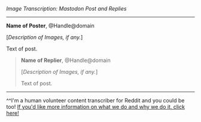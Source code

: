 *Image Transcription: Mastodon Post and Replies*

---

**Name of Poster**, @Handle@domain

[*Description of Images, if any.*]

Text of post.

> **Name of Replier**, @Handle@domain
>
> [*Description of Images, if any.*]
>
> Text of post.

---

^^I'm&#32;a&#32;human&#32;volunteer&#32;content&#32;transcriber&#32;for&#32;Reddit&#32;and&#32;you&#32;could&#32;be&#32;too!&#32;[If&#32;&#32;you'd&#32;like&#32;more&#32;information&#32;on&#32;what&#32;we&#32;do&#32;and&#32;why&#32;we&#32;do&#32;it,&#32;click&#32;here!](https://www.reddit.com/r/TranscribersOfReddit/wiki/index)
